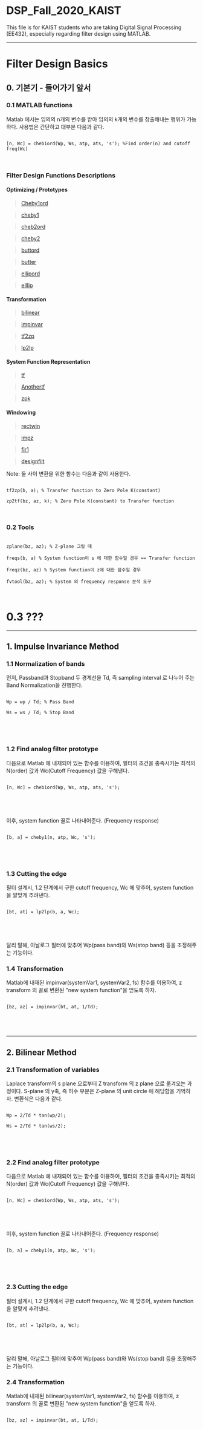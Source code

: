 # DSP_Fall_2020_KAIST

This file is for KAIST students who are taking Digital Signal Processing (EE432), especially regarding filter design using MATLAB.

-------------------------
# Filter Design Basics

## 0. 기본기 - 들어가기 앞서
### 0.1 MATLAB functions
Matlab 에서는 임의의 n개의 변수를 받아 임의의 k개의 변수를 창출해내는 행위가 가능하다. 
사용법은 간단하고 대부분 다음과 같다. 
<pre>
<code>
[n, Wc] = cheb1ord(Wp, Ws, atp, ats, 's'); %Find order(n) and cutoff freq(Wc)

</code>
</pre>

### Filter Design Functions Descriptions

#### Optimizing / Prototypes
> [Cheby1ord](https://www.mathworks.com/help/signal/ref/cheb1ord.html)

> [cheby1](https://www.mathworks.com/help/signal/ref/cheby1.html)

> [cheb2ord](https://www.mathworks.com/help/signal/ref/cheb2ord.html?searchHighlight=cheby2ord&s_tid=srchtitle)

> [cheby2](https://www.mathworks.com/help/signal/ref/cheby2.html)

> [buttord](https://www.mathworks.com/help/signal/ref/buttord.html?searchHighlight=buttord&s_tid=srchtitle)

> [butter](https://www.mathworks.com/help/signal/ref/butter.html?searchHighlight=butter&s_tid=srchtitle)

> [ellipord](https://www.mathworks.com/help/signal/ref/ellipord.html)

> [elllip](https://www.mathworks.com/help/signal/ref/ellip.html)

#### Transformation 
> [bilinear](https://www.mathworks.com/help/signal/ref/bilinear.html?searchHighlight=bilinear&s_tid=srchtitle)

> [impinvar](https://www.mathworks.com/help/signal/ref/impinvar.html?searchHighlight=impinvar&s_tid=srchtitle)

> [tf2zp](https://www.mathworks.com/help/signal/ref/tf2zp.html)

> [lp2lp](https://www.mathworks.com/help/signal/ref/lp2lp.html?searchHighlight=lp2lp&s_tid=srchtitle)

#### System Function Representation 

> [tf](https://www.mathworks.com/help/signal/ref/tf.html?searchHighlight=tf&s_tid=srchtitle)

> [Anothertf](https://www.mathworks.com/help/dsp/ref/dsp.notchpeakfilter.tfnotchpeakfilter.html)

> [zpk](https://www.mathworks.com/help/signal/ref/zpk.html)

#### Windowing 

> [rectwin](https://www.mathworks.com/help/signal/ref/rectwin.html)

>[impz](https://www.mathworks.com/help/signal/ref/impz.html#mw_24b4e23a-81f9-4d8f-a24b-ac6a756a35c7)

>[fir1](https://www.mathworks.com/help/signal/ref/fir1.html)

>[designfilt](https://www.mathworks.com/help/signal/ref/designfilt.html)



Note: 둘 사이 변환을 위한 함수는 다음과 같이 사용한다. 
<pre>
<code>
tf2zp(b, a); % Transfer function to Zero Pole K(constant)

zp2tf(bz, az, k); % Zero Pole K(constant) to Transfer function 

</code>
</pre>

### 0.2 Tools
<pre>
<code>
zplane(bz, az); % Z-plane 그릴 때

freqs(b, a) % System function이 s 에 대한 함수일 경우 == Transfer function

freqz(bz, az) % System function이 z에 대한 함수일 경우

fvtool(bz, az); % System 의 frequency response 분석 도구

</code>
</pre>

# 0.3 ???
---------------------------------------------
## 1. Impulse Invariance Method
### 1.1 Normalization of bands
먼저, Passband과 Stopband 두 경계선을 Td, 즉 sampling interval 로 나누어 주는 Band Normalization을 진행한다. 

<pre>
<code>
Wp = wp / Td; % Pass Band

Ws = ws / Td; % Stop Band 

</pre>
</code>

### 1.2 Find analog filter prototype
다음으로 Matlab 에 내재되어 있는 함수를 이용하여, 필터의 조건을 충족시키는 최적의 N(order) 값과 Wc(Cutoff Frequency) 값을 구해낸다. 

<pre>
<code>
[n, Wc] = cheb1ord(Wp, Ws, atp, ats, 's');

</pre>
</code>

이후, system function 꼴로 나타내어준다. (Frequency response)

<pre>
<code>
[b, a] = cheby1(n, atp, Wc, 's');

</pre>
</code>

### 1.3 Cutting the edge
필터 설계시, 1.2 단계에서 구한 cutoff frequency, Wc 에 맞추어, system function 을 알맞게 추려낸다. 

<pre>
<code>
[bt, at] = lp2lp(b, a, Wc);

</pre>
</code>

달리 말해, 아날로그 필터에 맞추어 Wp(pass band)와 Ws(stop band) 등을 조정해주는 기능이다. 


### 1.4 Transformation 
Matlab에 내재된 impinvar(systemVar1, systemVar2, fs) 함수를 이용하여, z transform 의 꼴로 변환된 "new system function"을 얻도록 하자.

<pre>
<code>
[bz, az] = impinvar(bt, at, 1/Td);

</pre>
</code>

-------------------------------------------------------
## 2. Bilinear Method
### 2.1 Transformation of variables
Laplace transform의 s plane 으로부터 Z transform 의 z plane 으로 옮겨오는 과정이다. 
S-plane 의 y축, 즉 허수 부분은 Z-plane 의 unit circle 에 해당함을 기억하자. 
변환식은 다음과 같다. 
<pre>
<code>
Wp = 2/Td * tan(wp/2);

Ws = 2/Td * tan(ws/2);

</pre>
</code>

### 2.2 Find analog filter prototype
다음으로 Matlab 에 내재되어 있는 함수를 이용하여, 필터의 조건을 충족시키는 최적의 N(order) 값과 Wc(Cutoff Frequency) 값을 구해낸다. 

<pre>
<code>
[n, Wc] = cheb1ord(Wp, Ws, atp, ats, 's');

</pre>
</code>

이후, system function 꼴로 나타내어준다. (Frequency response)

<pre>
<code>
[b, a] = cheby1(n, atp, Wc, 's');

</pre>
</code>

### 2.3 Cutting the edge
필터 설계시, 1.2 단계에서 구한 cutoff frequency, Wc 에 맞추어, system function 을 알맞게 추려낸다. 

<pre>
<code>
[bt, at] = lp2lp(b, a, Wc);

</pre>
</code>

달리 말해, 아날로그 필터에 맞추어 Wp(pass band)와 Ws(stop band) 등을 조정해주는 기능이다. 


### 2.4 Transformation 
Matlab에 내재된 bilinear(systemVar1, systemVar2, fs) 함수를 이용하여, z transform 의 꼴로 변환된 "new system function"을 얻도록 하자.

<pre>
<code>
[bz, az] = impinvar(bt, at, 1/Td);

</pre>
</code>
